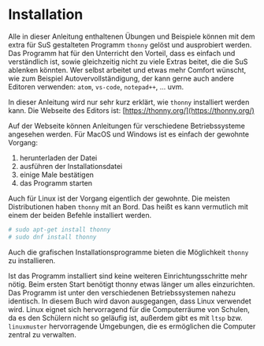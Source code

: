 # Installation

Alle in dieser Anleitung enthaltenen Übungen und Beispiele können mit dem extra für SuS gestalteten Programm `thonny` gelöst und ausprobiert werden. Das Programm hat für den Unterricht den Vorteil, dass es einfach und verständlich ist, sowie gleichzeitig nicht zu viele Extras beitet, die die SuS ablenken könnten. Wer selbst arbeitet und etwas mehr Comfort wünscht, wie zum Beispiel Autovervollständigung, der kann gerne auch andere Editoren verwenden: `atom`, `vs-code`, `notepad++`, ... uvm.

In dieser Anleitung wird nur sehr kurz erklärt, wie `thonny` installiert werden kann. Die Webseite des Editors ist: [https://thonny.org/](https://thonny.org/)

Auf der Webseite können Anleitungen für verschiedene Betriebssysteme angesehen werden. Für MacOS und Windows ist es einfach der gewohnte Vorgang:

  1. herunterladen der Datei
  2. ausführen der Installationsdatei
  3. einige Male bestätigen
  4. das Programm starten

Auch für Linux ist der Vorgang eigentlich der gewohnte. Die meisten Distributionen haben `thonny` mit an Bord. Das heißt es kann vermutlich mit einem der beiden Befehle installiert werden.

``` bash
# sudo apt-get install thonny
# sudo dnf install thonny
```

Auch die grafischen Installationsprogramme bieten die Möglichkeit `thonny` zu installieren.

Ist das Programm installiert sind keine weiteren Einrichtungsschritte mehr nötig. Beim ersten Start benötigt thonny etwas länger um alles einzurichten. Das Programm ist unter den verschiedenen Betriebssystemen nahezu identisch. In diesem Buch wird davon ausgegangen, dass Linux verwendet wird. Linux eignet sich hervorragend für die Computerräume von Schulen, da es den Schülern nicht so geläufig ist, außerdem gibt es mit `ltsp` bzw. `linuxmuster` hervorragende Umgebungen, die es ermöglichen die Computer zentral zu verwalten.
